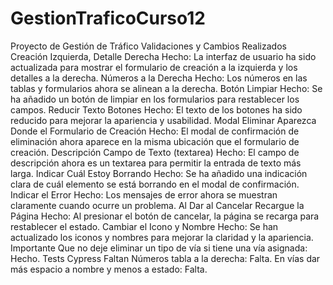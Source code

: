 # GestionTraficoCurso12
Proyecto de Gestión de Tráfico
Validaciones y Cambios Realizados
Creación Izquierda, Detalle Derecha
Hecho: La interfaz de usuario ha sido actualizada para mostrar el formulario de creación a la izquierda y los detalles a la derecha.
Números a la Derecha
Hecho: Los números en las tablas y formularios ahora se alinean a la derecha.
Botón Limpiar
Hecho: Se ha añadido un botón de limpiar en los formularios para restablecer los campos.
Reducir Texto Botones
Hecho: El texto de los botones ha sido reducido para mejorar la apariencia y usabilidad.
Modal Eliminar Aparezca Donde el Formulario de Creación
Hecho: El modal de confirmación de eliminación ahora aparece en la misma ubicación que el formulario de creación.
Descripción Campo de Texto (textarea)
Hecho: El campo de descripción ahora es un textarea para permitir la entrada de texto más larga.
Indicar Cuál Estoy Borrando
Hecho: Se ha añadido una indicación clara de cuál elemento se está borrando en el modal de confirmación.
Indicar el Error
Hecho: Los mensajes de error ahora se muestran claramente cuando ocurre un problema.
Al Dar al Cancelar Recargue la Página
Hecho: Al presionar el botón de cancelar, la página se recarga para restablecer el estado.
Cambiar el Icono y Nombre
Hecho: Se han actualizado los iconos y nombres para mejorar la claridad y la apariencia.
Importante
Que no deje eliminar un tipo de vía si tiene una vía asignada: Hecho.
Tests Cypress
Faltan
Números tabla a la derecha: Falta.
En vías dar más espacio a nombre y menos a estado: Falta.
